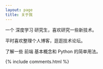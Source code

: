 ```yaml
---
layout: page
title: 关于我
---
```


一个 深度学习 研究生，喜欢研究一些新技术。
<p>
平时喜欢整理个人博客，逛逛技术论坛。
<p>
了解一些 前端 基本概念和 Python 的简单用法。

<p>


<p>

<p>

<p>


{% include comments.html %}
